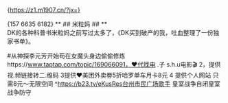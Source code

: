 {https://z1.m1907.cn/?jx=}

{157 6635 6182}
** ## 米粒妈 ## **   
DK的各种科普书米粒妈之前写过太多了，《DK买到破产的我，吐血整理了一份独家书单》。
 
#从神探李元芳开始苟在女魔头身边偷偷修炼https://www.taptap.com/topic/169066091，♥代找电 .子 s.h.u电影🎬
2，提供视.频链接转二.维码
3提供♥美团外卖劵5折哈罗单车月卡8元
4 提供个人网站   只需8元～无限空间  ^https://b23.tv/eKusRes台州市民广场歌手
皇室战争自闭皇室战争防守
